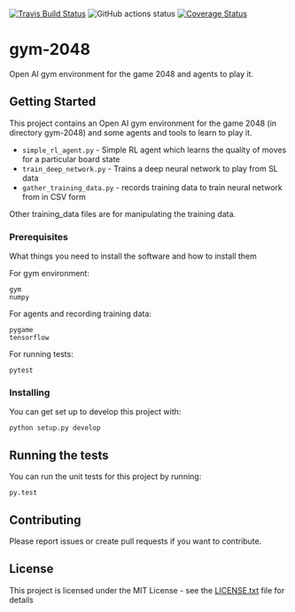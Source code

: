 [![Travis Build Status](https://travis-ci.org/rgal/gym-2048.svg?branch=master)](https://travis-ci.org/rgal/gym-2048)
![GitHub actions status](https://github.com/rgal/gym-2048/actions/workflows/python-package.yml/badge.svg)
[![Coverage Status](https://codecov.io/gh/rgal/gym-2048/branch/master/graph/badge.svg)](https://codecov.io/gh/rgal/gym-2048)


# gym-2048

Open AI gym environment for the game 2048 and agents to play it.

## Getting Started

This project contains an Open AI gym environment for the game 2048 (in directory gym-2048) and some agents and tools to learn to play it.

* `simple_rl_agent.py` - Simple RL agent which learns the quality of moves for a particular board state
* `train_deep_network.py` - Trains a deep neural network to play from SL data
* `gather_training_data.py` - records training data to train neural network from in CSV form

Other training_data files are for manipulating the training data.

### Prerequisites

What things you need to install the software and how to install them

For gym environment:
```
gym
numpy
```

For agents and recording training data:

```
pygame
tensorflow
```

For running tests:

```
pytest
```

### Installing

You can get set up to develop this project with:

```
python setup.py develop
```

## Running the tests

You can run the unit tests for this project by running:

```
py.test
```

## Contributing

Please report issues or create pull requests if you want to contribute.

## License

This project is licensed under the MIT License - see the [LICENSE.txt](LICENSE.txt) file for details

